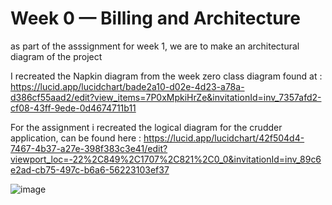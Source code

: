 # Week 0 — Billing and Architecture

as part of the asssignment for week 1, we are to make an architectural diagram of the  project

I recreated the Napkin diagram from the week zero class diagram found at :
https://lucid.app/lucidchart/bade2a10-d02e-4d23-a78a-d386cf55aad2/edit?view_items=7P0xMpkiHrZe&invitationId=inv_7357afd2-cf08-43ff-9ede-0d4674711b11


For the assignment i  recreated the logical diagram for the crudder application, can be found here :
https://lucid.app/lucidchart/42f504d4-7467-4b37-a27e-398f383c3e41/edit?viewport_loc=-22%2C849%2C1707%2C821%2C0_0&invitationId=inv_89c6e2ad-cb75-497c-b6a6-56223103ef37


![image](https://user-images.githubusercontent.com/54115472/219866545-2bc7d818-e7b6-4168-9804-89b76866e113.png)
